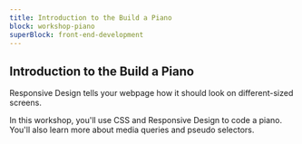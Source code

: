 ```yaml
---
title: Introduction to the Build a Piano
block: workshop-piano
superBlock: front-end-development
---
```


## Introduction to the Build a Piano

Responsive Design tells your webpage how it should look on different-sized screens.

In this workshop, you'll use CSS and Responsive Design to code a piano. You'll also learn more about media queries and pseudo selectors.
